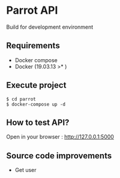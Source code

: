 # Parrot API

Build for development environment 

## Requirements
- Docker compose
- Docker (19.03.13 >* )

## Execute project

```
$ cd parrot 
$ docker-compose up -d
```

## How to test API?

Open in your browser : http://127.0.0.1:5000

## Source code improvements 

- Get user


